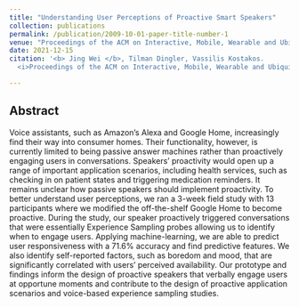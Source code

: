 ```yaml
---
title: "Understanding User Perceptions of Proactive Smart Speakers"
collection: publications
permalink: /publication/2009-10-01-paper-title-number-1
venue: "Proceedings of the ACM on Interactive, Mobile, Wearable and Ubiquitous Technologies (IMWUT)"
date: 2021-12-15
citation: '<b> Jing Wei </b>, Tilman Dingler, Vassilis Kostakos.
  <i>Proceedings of the ACM on Interactive, Mobile, Wearable and Ubiquitous Technologies</i>. <b> IMWUT </b>.'

---
```

<!-- [[PDF]](https://arxiv.org/pdf/2003.03463.pdf) -->


## Abstract
Voice assistants, such as Amazon’s Alexa and Google Home, increasingly find their way into consumer homes. Their functionality, however, is currently limited to being passive answer machines rather than proactively engaging users in conversations. Speakers’ proactivity would open up a range of important application scenarios, including health services, such as checking in on patient states and triggering medication reminders. It remains unclear how passive speakers should implement proactivity. To better understand user perceptions, we ran a 3-week field study with 13 participants where we modified the off-the-shelf Google Home to become proactive. During the study, our speaker proactively triggered conversations that were essentially Experience Sampling probes allowing us to identify when to engage users. Applying machine-learning, we are able to predict user responsiveness with a 71.6% accuracy and find predictive features. We also identify self-reported factors, such as boredom and mood, that are significantly correlated with users’ perceived availability. Our prototype and findings inform the design of proactive speakers that verbally engage users at opportune moments and contribute to the design of proactive application scenarios and voice-based experience sampling studies.

